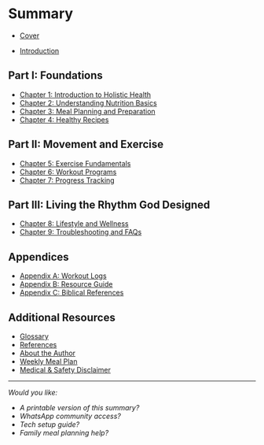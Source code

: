 # Summary

* [Cover](COVER.md)

* [Introduction](README.md)

## Part I: Foundations
* [Chapter 1: Introduction to Holistic Health](chapters/01_introduction.md)
* [Chapter 2: Understanding Nutrition Basics](chapters/02_nutrition_basics.md)
* [Chapter 3: Meal Planning and Preparation](chapters/03_meal_planning.md)
* [Chapter 4: Healthy Recipes](chapters/04_healthy_recipes.md)

## Part II: Movement and Exercise
* [Chapter 5: Exercise Fundamentals](chapters/05_exercise_fundamentals.md)
* [Chapter 6: Workout Programs](chapters/06-Workout-Programs.md)
* [Chapter 7: Progress Tracking](chapters/07-Progress-Tracking.md)

## Part III: Living the Rhythm God Designed
* [Chapter 8: Lifestyle and Wellness](chapters/08-Lifestyle-and-Wellness.md)
* [Chapter 9: Troubleshooting and FAQs](chapters/09-Troubleshooting-and-FAQs.md)

## Appendices
* [Appendix A: Workout Logs](appendices/workout_logs.md)
* [Appendix B: Resource Guide](appendices/resources.md)
* [Appendix C: Biblical References](appendices/biblical_references.md)

## Additional Resources
* [Glossary](glossary.md)
* [References](references.md)
* [About the Author](about.md)
* [Weekly Meal Plan](weekly_meal_plan.md)
* [Medical & Safety Disclaimer](disclaimer.md)

---

*Would you like:*
- *A printable version of this summary?*
- *WhatsApp community access?*
- *Tech setup guide?*
- *Family meal planning help?*

